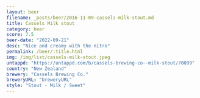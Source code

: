 ```yaml
---
layout: beer
filename: _posts/beer/2016-11-09-cassels-milk-stout.md
title: Cassels Milk stout
category: beer
score: 7.5
beer-date: "2022-09-21"
desc: "Nice and creamy with the nitro"
permalink: /beer/:title.html
img: /img/list/cassels-milk-stout.jpeg
untappd: "https://untappd.com/b/cassels-brewing-co--milk-stout/70099"
country: "New Zealand"
brewery: "Cassels Brewing Co."
breweryURL: "breweryURL"
style: "Stout - Milk / Sweet"
---
```

